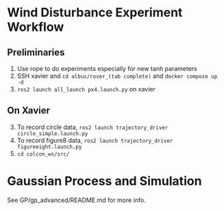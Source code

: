 # Wind Disturbance Experiment Workflow
## Preliminaries
1. Use rope to do experiments especially for new tanh parameters
2. SSH xavier and `cd albus/rover_(tab complete)` and `docker compose up -d`
3. `ros2 launch all_launch px4.launch.py` on xavier
## On Xavier
3. To record circle data, `ros2 launch trajectory_driver circle_simple.launch.py`
4. To record figure8 data, `ros2 launch trajectory_driver figureeight.launch.py`
5. `cd colcon_ws/src/`

# Gaussian Process and Simulation
See GP/gp_advanced/README.md for more info.
